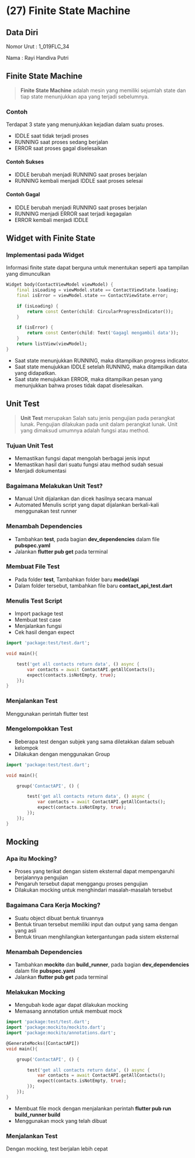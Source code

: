 # (27) Finite State Machine
## Data Diri
Nomor Urut : 1_019FLC_34

Nama : Rayi Handiva Putri

## Finite State Machine
> **Finite State Machine** adalah mesin yang memiliki sejumlah state dan tiap state menunjukkan apa yang terjadi sebelumnya.

### Contoh 
Terdapat 3 state yang menunjukkan kejadian dalam suatu proses. 
- IDDLE saat tidak terjadi proses
- RUNNING saat proses sedang berjalan
- ERROR saat proses gagal diselesaikan 

#### Contoh Sukses 
- IDDLE berubah menjadi RUNNING saat proses berjalan
- RUNNING kembali menjadi IDDLE saat proses selesai

#### Contoh Gagal 
- IDDLE berubah menjadi RUNNING saat proses berjalan
- RUNNING menjadi ERROR saat terjadi kegagalan
- ERROR kembali menjadi IDDLE

## Widget with Finite State 
### Implementasi pada Widget
Informasi finite state dapat berguna untuk menentukan seperti apa tampilan yang dimunculkan
```dart
Widget body(ContactViewModel viewModel) {
    final isLoading = viewModel.state == ContactViewState.loading;
    final isError = viewModel.state == ContactViewState.error;

    if (isLoading) {
        return const Center(child: CircularProgressIndicator());
    }

    if (isError) {
        return const Center(child: Text('Gagagl mengambil data'));
    }
    return listView(viewModel);
}
```
- Saat state menunjukkan RUNNING, maka ditampilkan progress indicator.
- Saat state menujukkan IDDLE setelah RUNNING, maka ditampilkan data yang didapatkan.
- Saat state menujukkan ERROR, maka ditampilkan pesan yang menunjukkan bahwa proses tidak dapat diselesaikan.


## Unit Test
> **Unit Test** merupakan Salah satu jenis pengujian pada perangkat lunak. Pengujian dilakukan pada unit dalam perangkat lunak. Unit yang dimaksud umumnya adalah fungsi atau method. 

### Tujuan Unit Test
- Memastikan fungsi dapat mengolah berbagai jenis input
- Memastikan hasil dari suatu fungsi atau method sudah sesuai
- Menjadi dokumentasi

### Bagaimana Melakukan Unit Test?
- Manual 
    Unit dijalankan dan dicek hasilnya secara manual
- Automated
    Menulis script yang dapat dijalankan berkali-kali menggunakan test runner

### Menambah Dependencies
- Tambahkan **test**, pada bagian **dev_dependencies** dalam file **pubspec.yaml**
- Jalankan **flutter pub get** pada terminal

### Membuat File Test
- Pada folder **test**, Tambahkan folder baru **model/api** 
- Dalam folder tersebut, tambahkan file baru **contact_api_test.dart** 

### Menulis Test Script
- Import package test
- Membuat test case
- Menjalankan fungsi
- Cek hasil dengan expect
```dart
import 'package:test/test.dart';

void main(){

    test('get all contacts return data', () async {
        var contacts = await ContactAPI.getAllContacts();
        expect(contacts.isNotEmpty, true);
    });
}
```

### Menjalankan Test
Menggunakan perintah flutter test

### Mengelompokkan Test
- Beberapa test dengan subjek yang sama diletakkan dalam sebuah kelompok
- Dilakukan dengan menggunakan Group
```dart
import 'package:test/test.dart';

void main(){

    group('ContactAPI', () {

        test('get all contacts return data', () async {
            var contacts = await ContactAPI.getAllContacts();
            expect(contacts.isNotEmpty, true);
        });
    });
}
```

## Mocking
### Apa itu Mocking?
- Proses yang terikat dengan sistem eksternal dapat mempengaruhi berjalannya pengujian
- Pengaruh tersebut dapat menggangu proses pengujian
- Dilakukan mocking untuk menghindari masalah-masalah tersebut

### Bagaimana Cara Kerja Mocking?
- Suatu object dibuat bentuk tiruannya
- Bentuk tiruan tersebut memiliki input dan output yang sama dengan yang asli
- Bentuk tiruan menghilangkan ketergantungan pada sistem eksternal

### Menambah Dependencies
- Tambahkan **mockito** dan **build_runner**, pada bagian **dev_dependencies** dalam file **pubspec.yaml**
- Jalankan **flutter pub get** pada terminal

### Melakukan Mocking
- Mengubah kode agar dapat dilakukan mocking
- Memasang annotation untuk membuat mock
```dart
import 'package:test/test.dart';
import 'package:mockito/mockito.dart';
import 'package:mockito/annotations.dart';

@GenerateMocks([ContactAPI])
void main(){

    group('ContactAPI', () {

        test('get all contacts return data', () async {
            var contacts = await ContactAPI.getAllContacts();
            expect(contacts.isNotEmpty, true);
        });
    });
}
```
- Membuat file mock dengan menjalankan perintah **flutter pub run build_runner build**
- Menggunakan mock yang telah dibuat

### Menjalankan Test
Dengan mocking, test berjalan lebih cepat

